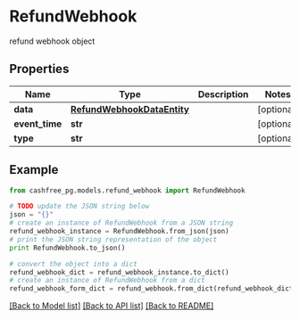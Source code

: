 # RefundWebhook

refund webhook object

## Properties
Name | Type | Description | Notes
------------ | ------------- | ------------- | -------------
**data** | [**RefundWebhookDataEntity**](RefundWebhookDataEntity.md) |  | [optional] 
**event_time** | **str** |  | [optional] 
**type** | **str** |  | [optional] 

## Example

```python
from cashfree_pg.models.refund_webhook import RefundWebhook

# TODO update the JSON string below
json = "{}"
# create an instance of RefundWebhook from a JSON string
refund_webhook_instance = RefundWebhook.from_json(json)
# print the JSON string representation of the object
print RefundWebhook.to_json()

# convert the object into a dict
refund_webhook_dict = refund_webhook_instance.to_dict()
# create an instance of RefundWebhook from a dict
refund_webhook_form_dict = refund_webhook.from_dict(refund_webhook_dict)
```
[[Back to Model list]](../README.md#documentation-for-models) [[Back to API list]](../README.md#documentation-for-api-endpoints) [[Back to README]](../README.md)


